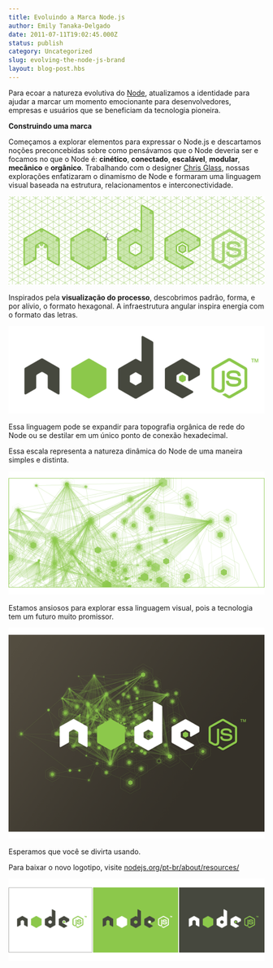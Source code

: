 ```yaml
---
title: Evoluindo a Marca Node.js
author: Emily Tanaka-Delgado
date: 2011-07-11T19:02:45.000Z
status: publish
category: Uncategorized
slug: evolving-the-node-js-brand
layout: blog-post.hbs
---
```


Para ecoar a natureza evolutiva do [Node](https://nodejs.org/), atualizamos a identidade para ajudar a marcar um momento emocionante para desenvolvedores, empresas e usuários que se beneficiam da tecnologia pioneira.

**Construindo uma marca**

Começamos a explorar elementos para expressar o Node.js e descartamos noções preconcebidas sobre como pensávamos que o Node deveria ser e focamos no que o Node é: **cinético**, **conectado**, **escalável**, **modular**, **mecânico** e **orgânico**. Trabalhando com o designer [Chris Glass](http://www.chrisglass.com/), nossas explorações enfatizaram o dinamismo de Node e formaram uma linguagem visual baseada na estrutura, relacionamentos e interconectividade.

![grid](/static/images/blog/uncategorized/evolving-the-node-js-brand/grid.png)

Inspirados pela **visualização do processo**, descobrimos padrão, forma, e por alívio, o formato hexagonal. A infraestrutura angular inspira energia com o formato das letras.

![nodejs](/static/images/blog/uncategorized/evolving-the-node-js-brand/nodejs.png)

Essa linguagem pode se expandir para topografia orgânica de rede do Node ou se destilar em um único ponto de conexão hexadecimal.

Essa escala representa a natureza dinâmica do Node de uma maneira simples e distinta.

![Node.js network](/static/images/blog/uncategorized/evolving-the-node-js-brand/network.png)

Estamos ansiosos para explorar essa linguagem visual, pois a tecnologia tem um futuro muito promissor.

![Node.js nebula](/static/images/blog/uncategorized/evolving-the-node-js-brand/node.png)

Esperamos que você se divirta usando.

Para baixar o novo logotipo, visite [nodejs.org/pt-br/about/resources/](http://nodejs.org/pt-br/about/resources/)

![Tri-color Node](/static/images/blog/uncategorized/evolving-the-node-js-brand/tri-color-node.png)

